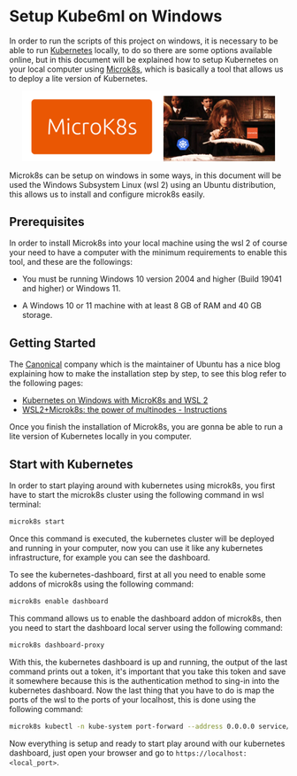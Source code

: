 # Setup Kube6ml on Windows

In order to run the scripts of this project on windows, it is necessary to be able to run [Kubernetes](https://kubernetes.io) locally, to do so there are some options available online, but in this document will be explained how to setup Kubernetes on your local computer using [Microk8s](https://microk8s.io), which is basically a tool that allows us to deploy a lite version of Kubernetes.

<p align="center">
  <img src="./assets/imgs/microk8s-sticker.webp" width=50%/>
  <img src="./assets/imgs/Microk8s-lightweight.png" width=40%/>
</p>

Microk8s can be setup on windows in some ways, in this document will be used the Windows Subsystem Linux (wsl 2) using an Ubuntu distribution, this allows us to install and configure microk8s easily. 

## Prerequisites
In order to install Microk8s into your local machine using the wsl 2 of course your need to have a computer with the minimum requirements to enable this tool, and these are the followings:

- You must be running Windows 10 version 2004 and higher (Build 19041 and higher) or Windows 11.

- A Windows 10 or 11 machine with at least 8 GB of RAM and 40 GB storage.

## Getting Started
The [Canonical](https://canonical.com) company which is the maintainer of Ubuntu has a nice blog explaining how to make the installation step by step, to see this blog refer to the following pages:

- [Kubernetes on Windows with MicroK8s and WSL 2](https://ubuntu.com/blog/kubernetes-on-windows-with-microk8s-and-wsl-2)
- [WSL2+Microk8s: the power of multinodes - Instructions](https://wsl.dev/wsl2-microk8s/)

Once you finish the installation of Microk8s, you are gonna be able to run a lite version of Kubernetes locally in you computer.

## Start with Kubernetes
In order to start playing around with kubernetes using microk8s, you first have to start the microk8s cluster using the following command in wsl terminal:

```bash 
microk8s start
```

Once this command is executed, the kubernetes cluster will be deployed and running in your computer, now you can use it like any kubernetes infrastructure, for example you can see the dashboard.

To see the kubernetes-dashboard, first at all you need to enable some addons of microk8s using the following command:

```bash
microk8s enable dashboard
```

This command allows us to enable the dashboard addon of microk8s, then you need to start the dashboard local server using the following command:

```bash
microk8s dashboard-proxy
```

With this, the kubernetes dashboard is up and running, the output of the last command prints out a token, it's important that you take this token and save it somewhere because this is the authentication method to sing-in into the kubernetes dashboard. Now the last thing that you have to do is map the ports of the wsl to the ports of your localhost, this is done using the following command:

```bash
microk8s kubectl -n kube-system port-forward --address 0.0.0.0 service/kubernetes-dashboard <local_port>:443
```

Now everything is setup and ready to start play around with our kubernetes dashboard, just open your browser and go to `https://localhost:<local_port>`.


